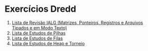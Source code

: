 # Exercícios Dredd

1. [Lista de Revisão IALG (Matrizes, Ponteiros, Registros e Arquivos Tipados e em Modo Texto)](revisaoIalg)
2. [Lista de Estudos de Pilhas](pilha)
3. [Lista de Estudos de Filas](fila)
4. [Lista de Estudos de Heap e Torneio](heap)